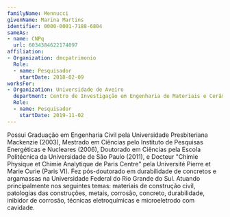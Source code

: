 ```yaml
---
familyName: Mennucci
givenName: Marina Martins
identifier: 0000-0001-7188-6804
sameAs:
- name: CNPq
  url: 6034384622174097
affiliation:
- Organization: dmcpatrimonio
  Role:
  - name: Pesquisador
    startDate: 2018-02-09
worksFor:
- Organization: Universidade de Aveiro
  department: Centro de Investigação em Engenharia de Materiais e Cerâmica
  Role:
  - name: Pesquisador
    startDate: 2019-11-02
---
```


Possui Graduação em Engenharia Civil pela Universidade Presbiteriana
Mackenzie (2003), Mestrado em Ciências pelo Instituto de Pesquisas
Energéticas e Nucleares (2006), Doutorado em Ciências pela Escola
Politécnica da Universidade de São Paulo (2011), e Docteur "Chimie
Physique et Chimie Analytique de Paris Centre" pela Université Pierre et
Marie Curie (Paris VI). Fez pós-doutorado em durabilidade de concretos e
argamassas na Universidade Federal do Rio Grande do Sul. Atuando
principalmente nos seguintes temas: materiais de construção civil,
patologias das construções, metais, corrosão, concreto, durabilidade,
inibidor de corrosão, técnicas eletroquímicas e microeletrodo com
cavidade. 


